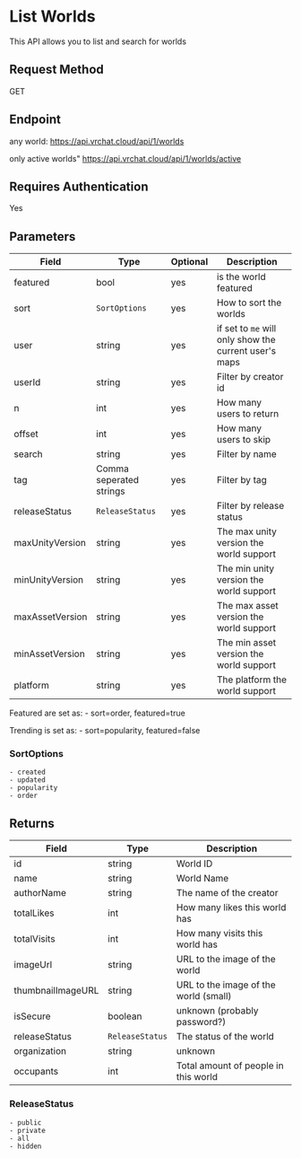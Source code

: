 # List Worlds

This API allows you to list and search for worlds

## Request Method 
GET

## Endpoint
any world:
    https://api.vrchat.cloud/api/1/worlds

only active worlds"
    https://api.vrchat.cloud/api/1/worlds/active

## Requires Authentication
Yes

## Parameters

Field | Type | Optional | Description
------|------|----------|------------
featured | bool | yes | is the world featured
sort | `SortOptions` | yes | How to sort the worlds
user | string | yes | if set to `me` will only show the current user's maps
userId | string | yes | Filter by creator id
n | int | yes | How many users to return
offset | int | yes | How many users to skip
search | string | yes | Filter by name
tag | Comma seperated strings | yes | Filter by tag
releaseStatus | `ReleaseStatus` | yes | Filter by release status
maxUnityVersion | string | yes | The max unity version the world support
minUnityVersion | string | yes | The min unity version the world support
maxAssetVersion | string | yes | The max asset version the world support
minAssetVersion | string | yes | The min asset version the world support
platform | string | yes | The platform the world support

Featured are set as:
    - sort=order, featured=true

Trending is set as:
    - sort=popularity, featured=false

### SortOptions

    - created
    - updated
    - popularity
    - order

## Returns 

Field | Type | Description
------|------|------------
id | string | World ID
name | string | World Name
authorName | string | The name of the creator
totalLikes | int | How many likes this world has
totalVisits | int | How many visits this world has
imageUrl | string | URL to the image of the world
thumbnailImageURL | string | URL to the image of the world (small)
isSecure | boolean | unknown (probably password?)
releaseStatus | `ReleaseStatus` | The status of the world
organization | string | unknown
occupants | int | Total amount of people in this world

### ReleaseStatus

    - public
    - private 
    - all
    - hidden